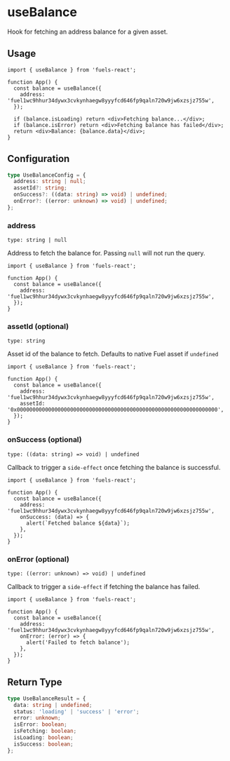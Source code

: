 # useBalance

Hook for fetching an address balance for a given asset.

## Usage

```tsx
import { useBalance } from 'fuels-react';

function App() {
  const balance = useBalance({
    address: 'fuel1wc9hhur34dywx3cvkynhaegw8yyyfcd646fp9qaln720w9jw6xzsjz755w',
  });

  if (balance.isLoading) return <div>Fetching balance...</div>;
  if (balance.isError) return <div>Fetching balance has failed</div>;
  return <div>Balance: {balance.data}</div>;
}
```

## Configuration

```ts
type UseBalanceConfig = {
  address: string | null;
  assetId?: string;
  onSuccess?: ((data: string) => void) | undefined;
  onError?: ((error: unknown) => void) | undefined;
};
```

### address

`type: string | null`

Address to fetch the balance for. Passing `null` will not run the query.

```tsx {5}
import { useBalance } from 'fuels-react';

function App() {
  const balance = useBalance({
    address: 'fuel1wc9hhur34dywx3cvkynhaegw8yyyfcd646fp9qaln720w9jw6xzsjz755w',
  });
}
```

### assetId (optional)

`type: string`

Asset id of the balance to fetch. Defaults to native Fuel asset if `undefined`

```tsx {6}
import { useBalance } from 'fuels-react';

function App() {
  const balance = useBalance({
    address: 'fuel1wc9hhur34dywx3cvkynhaegw8yyyfcd646fp9qaln720w9jw6xzsjz755w',
    assetId: '0x0000000000000000000000000000000000000000000000000000000000000000',
  });
}
```

### onSuccess (optional)

`type: ((data: string) => void) | undefined`

Callback to trigger a `side-effect` once fetching the balance is successful.

```tsx {6-8}
import { useBalance } from 'fuels-react';

function App() {
  const balance = useBalance({
    address: 'fuel1wc9hhur34dywx3cvkynhaegw8yyyfcd646fp9qaln720w9jw6xzsjz755w',
    onSuccess: (data) => {
      alert(`Fetched balance ${data}`);
    },
  });
}
```

### onError (optional)

`type: ((error: unknown) => void) | undefined`

Callback to trigger a `side-effect` if fetching the balance has failed.

```tsx {6-8}
import { useBalance } from 'fuels-react';

function App() {
  const balance = useBalance({
    address: 'fuel1wc9hhur34dywx3cvkynhaegw8yyyfcd646fp9qaln720w9jw6xzsjz755w',
    onError: (error) => {
      alert('Failed to fetch balance');
    },
  });
}
```

## Return Type

```ts
type UseBalanceResult = {
  data: string | undefined;
  status: 'loading' | 'success' | 'error';
  error: unknown;
  isError: boolean;
  isFetching: boolean;
  isLoading: boolean;
  isSuccess: boolean;
};
```
